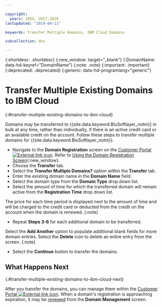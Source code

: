 ```yaml
---

copyright:
  years: 1994, 2017-2019
lastupdated: "2019-04-11"

keywords: Transfer Multiple Domains, IBM Cloud Domains

subcollection: dns

---
```


{:shortdesc: .shortdesc}
{:new_window: target="_blank"}
{:DomainName: data-hd-keyref="DomainName"}
{:note: .note}
{:important: .important}
{:deprecated: .deprecated}
{:generic: data-hd-programlang="generic"}

# Transfer Multiple Existing Domains to IBM Cloud
{:#transfer-multiple-existing-domains-to-ibm-cloud}

Domains may be transferred to {{site.data.keyword.BluSoftlayer_notm}} in bulk at any time, rather than individually, if there is an active credit card or an available credit on the account. Follow these steps to transfer multiple domains for {{site.data.keyword.BluSoftlayer_notm}}.

* Navigate to the **Domain Registration** screen on the [Customer Portal ![External link icon](../../icons/launch-glyph.svg "External link icon")](https://{DomainName}/). Refer to [Using the Domain Registration Screen](/docs/infrastructure/dns?topic=dns-how-to-use-the-domain-registration-screen){:new_window}.
* Choose the **Transfer** tab.
* Select the **Transfer Multiple Domains?** option within the **Transfer** tab.
* Enter the existing domain name in the **Domain Name** field.
* Select the domain type from the **Domain Type** drop down list.
* Select the amount of time for which the transferred domain will remain active from the **Registration Time** drop down list.

The price for each time period is displayed next to the amount of time and will be charged to the credit card or deducted from the credit on the account when the domain is renewed.
{:note}

* Repeat **Steps 3-6** for each additional domain to be transferred.

Select the **Add Another** option to populate additional blank fields for more domain entries. Select the **Delete** icon to delete an entire entry from the screen.
{:note}

* Select the **Continue** button to transfer the domains.

## What Happens Next
{:#transfer-multiple-existing-domains-to-ibm-cloud-next}

After you transfer the domains, you can manage them within the [Customer Portal ![External link icon](../../icons/launch-glyph.svg "External link icon")](https://{DomainName}/). When a domain's registration is approaching expiration, it may be [renewed](/docs/infrastructure/dns?topic=dns-rewew-multiple-existing-domains#rewew-multiple-existing-domains) from the **Domain Management** screen.
